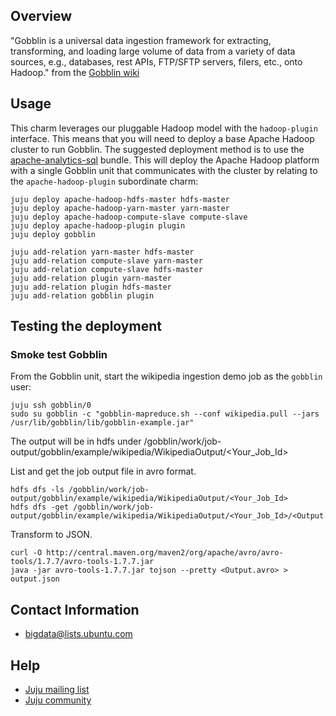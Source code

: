 ## Overview

"Gobblin is a universal data ingestion framework for extracting, transforming,
and loading large volume of data from a variety of data sources, 
e.g., databases, rest APIs, FTP/SFTP servers, filers, etc., onto Hadoop."
from the [Gobblin wiki](https://github.com/linkedin/gobblin/wiki) 

## Usage
This charm leverages our pluggable Hadoop model with the `hadoop-plugin`
interface. This means that you will need to deploy a base Apache Hadoop cluster
to run Gobblin. The suggested deployment method is to use the
[apache-analytics-sql](https://jujucharms.com/apache-analytics-sql/)
bundle. This will deploy the Apache Hadoop platform with a single Gobblin
unit that communicates with the cluster by relating to the
`apache-hadoop-plugin` subordinate charm:

    juju deploy apache-hadoop-hdfs-master hdfs-master
    juju deploy apache-hadoop-yarn-master yarn-master
    juju deploy apache-hadoop-compute-slave compute-slave
    juju deploy apache-hadoop-plugin plugin
    juju deploy gobblin

    juju add-relation yarn-master hdfs-master
    juju add-relation compute-slave yarn-master
    juju add-relation compute-slave hdfs-master
    juju add-relation plugin yarn-master
    juju add-relation plugin hdfs-master
    juju add-relation gobblin plugin


## Testing the deployment

### Smoke test Gobblin
From the Gobblin unit, start the wikipedia ingestion demo job as the `gobblin` user:

    juju ssh gobblin/0
    sudo su gobblin -c "gobblin-mapreduce.sh --conf wikipedia.pull --jars /usr/lib/gobblin/lib/gobblin-example.jar"

The output will be in hdfs under /gobblin/work/job-output/gobblin/example/wikipedia/WikipediaOutput/<Your_Job_Id>

List and get the job output file in avro format.

    hdfs dfs -ls /gobblin/work/job-output/gobblin/example/wikipedia/WikipediaOutput/<Your_Job_Id>
    hdfs dfs -get /gobblin/work/job-output/gobblin/example/wikipedia/WikipediaOutput/<Your_Job_Id>/<Output.avro>

Transform to JSON.

    curl -O http://central.maven.org/maven2/org/apache/avro/avro-tools/1.7.7/avro-tools-1.7.7.jar
    java -jar avro-tools-1.7.7.jar tojson --pretty <Output.avro> > output.json

## Contact Information

- <bigdata@lists.ubuntu.com>


## Help

- [Juju mailing list](https://lists.ubuntu.com/mailman/listinfo/juju)
- [Juju community](https://jujucharms.com/community)
